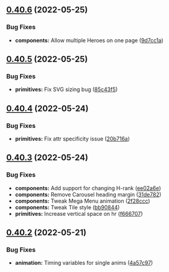 ## [0.40.6](https://github.com/jacecotton/tcds/compare/v0.40.5...v0.40.6) (2022-05-25)


### Bug Fixes

* **components:** Allow multiple Heroes on one page ([9d7cc1a](https://github.com/jacecotton/tcds/commit/9d7cc1ae3345e039193281a3c87f1bd3a6c2e003))



## [0.40.5](https://github.com/jacecotton/tcds/compare/v0.40.4...v0.40.5) (2022-05-25)


### Bug Fixes

* **primitives:** Fix SVG sizing bug ([85c43f5](https://github.com/jacecotton/tcds/commit/85c43f5b323c94a9b656a276746c7d0579dab030))



## [0.40.4](https://github.com/jacecotton/tcds/compare/v0.40.3...v0.40.4) (2022-05-24)


### Bug Fixes

* **primitives:** Fix attr specificity issue ([20b716a](https://github.com/jacecotton/tcds/commit/20b716a3b954bbc998c8c59c2710a0ab0141b3ab))



## [0.40.3](https://github.com/jacecotton/tcds/compare/v0.40.2...v0.40.3) (2022-05-24)


### Bug Fixes

* **components:** Add support for changing H-rank ([ee02a6e](https://github.com/jacecotton/tcds/commit/ee02a6ef617d92e6f064de5898e1614c98dc233c))
* **components:** Remove Carousel heading margin ([31de782](https://github.com/jacecotton/tcds/commit/31de7827f3168f2c249a3e659c7ba82e46d2f3f5))
* **components:** Tweak Mega Menu animation ([2f28ccc](https://github.com/jacecotton/tcds/commit/2f28ccc32343de4b27d00aad7c031bd6747f6f0d))
* **components:** Tweak Tile style ([bb90844](https://github.com/jacecotton/tcds/commit/bb908448607dfa0c91b12d966c90b8650e354f33))
* **primitives:** Increase vertical space on hr ([f666707](https://github.com/jacecotton/tcds/commit/f66670754fa423154885d2d7d2311170beeb5fe5))



## [0.40.2](https://github.com/jacecotton/tcds/compare/v0.40.1...v0.40.2) (2022-05-21)


### Bug Fixes

* **animation:** Timing variables for single anims ([4a57c97](https://github.com/jacecotton/tcds/commit/4a57c97ef3cdfe4967f765245583f6c0a50da94f))



